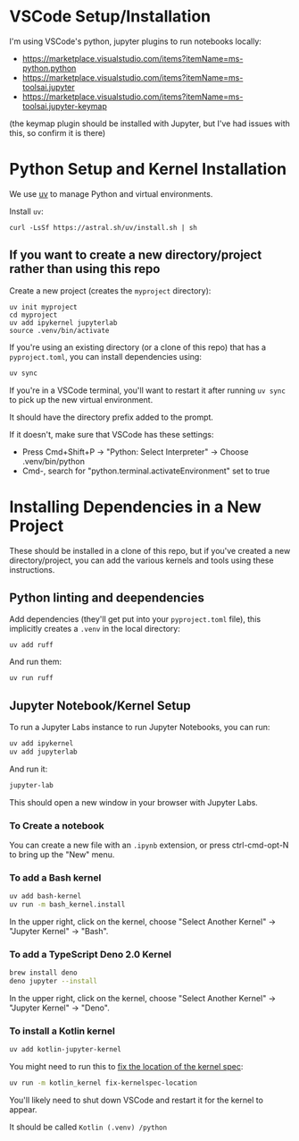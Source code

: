 # VSCode Setup/Installation

I'm using VSCode's python, jupyter plugins to run notebooks locally:

* https://marketplace.visualstudio.com/items?itemName=ms-python.python
* https://marketplace.visualstudio.com/items?itemName=ms-toolsai.jupyter
* https://marketplace.visualstudio.com/items?itemName=ms-toolsai.jupyter-keymap

(the keymap plugin should be installed with Jupyter, but I've had issues with this, so confirm it is there)


# Python Setup and Kernel Installation

We use [uv](https://github.com/astral-sh/uv?tab=readme-ov-file#installation) to manage Python and virtual environments.

Install `uv`:

```
curl -LsSf https://astral.sh/uv/install.sh | sh
```

## If you want to create a new directory/project rather than using this repo

Create a new project (creates the `myproject` directory):

```
uv init myproject
cd myproject
uv add ipykernel jupyterlab
source .venv/bin/activate
```

If you're using an existing directory (or a clone of this repo) that has a `pyproject.toml`, you can install dependencies using:

```bash
uv sync
```

If you're in a VSCode terminal, you'll want to restart it after running `uv sync` to pick up the new virtual environment.

It should have the directory prefix added to the prompt.

If it doesn't, make sure that VSCode has these settings:

- Press Cmd+Shift+P → "Python: Select Interpreter" → Choose .venv/bin/python
- Cmd-, search for "python.terminal.activateEnvironment" set to true

# Installing Dependencies in a New Project

These should be installed in a clone of this repo, but if you've created a new directory/project, you can add the various kernels and tools using these instructions.


## Python linting and deependencies

Add dependencies (they'll get put into your `pyproject.toml` file), this implicitly creates a `.venv` in the local directory:
```
uv add ruff
```

And run them:
```
uv run ruff
```

## Jupyter Notebook/Kernel Setup

To run a Jupyter Labs instance to run Jupyter Notebooks, you can run:

```bash
uv add ipykernel
uv add jupyterlab
```

And run it:

```bash
jupyter-lab
```

This should open a new window in your browser with Jupyter Labs.

### To Create a notebook

You can create a new file with an `.ipynb` extension, or press ctrl-cmd-opt-N to bring up the "New" menu.



### To add a Bash kernel

```bash
uv add bash-kernel
uv run -m bash_kernel.install          
```

In the upper right, click on the kernel, choose "Select Another Kernel" -> "Jupyter Kernel" -> "Bash".

### To add a TypeScript Deno 2.0 Kernel

```bash
brew install deno
deno jupyter --install
```

In the upper right, click on the kernel, choose "Select Another Kernel" -> "Jupyter Kernel" -> "Deno".


### To install a Kotlin kernel

```bash
uv add kotlin-jupyter-kernel
```

You might need to run this to [fix the location of the kernel spec](https://github.com/Kotlin/kotlin-jupyter?tab=readme-ov-file#troubleshoot-your-installation):

```bash
uv run -m kotlin_kernel fix-kernelspec-location
```

You'll likely need to shut down VSCode and restart it for the kernel to appear.

It should be called `Kotlin (.venv) /python`